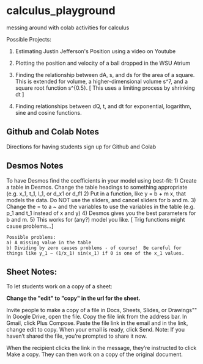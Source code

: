 # calculus_playground
messing around with colab activities for calculus

Possible Projects:

1) Estimating Justin Jefferson's Position using a video on Youtube

2) Plotting the position and velocity of a ball dropped in the WSU Atrium

3) Finding the relationship between dA, s, and ds for the area of a square. This is extended for volume, a higher-dimensional volume s^7, and a square root function s^{0.5}.  [ This uses a limiting process by shrinking dt ]

4) Finding relationships between dQ, t, and dt for exponential, logarithm, sine and cosine functions.


Github and Colab Notes
---------------------------------
Directions for having students sign up for Github and Colab


Desmos Notes
-----------------------------
To have Desmos find the coefficients in your model using best-fit:
    1) Create a table in Desmos.  Change the table headings to something appropriate (e.g. x_1, t_1, l_1, or d_x1 or d_f1
    2) Put in a function, like y = b + m x, that models the data. Do NOT use the sliders, and cancel sliders for b and m.
    3) Change the = to a ~ and the variables to use the variables in the table (e.g. p_1 and t_1 instead of x and y)
    4) Desmos gives you the best parameters for b and m.
    5) This works for (any?) model you like.  [ Trig functions might cause problems...]
    
    Possible problems:
    a) A missing value in the table
    b) Dividing by zero causes problems - of course!  Be careful for things like y_1 ~ (1/x_1) sin(x_1) if 0 is one of the x_1 values.
    



Sheet Notes:
-------------

To let students work on a copy of a sheet:

**Change the "edit" to "copy" in the url for the sheet.**

Invite people to make a copy of a file in Docs, Sheets, Slides, or Drawings""
In Google Drive, open the file.
Copy the file link from the address bar.
In Gmail, click Plus Compose​.
Paste the file link in the email and in the link, change edit to copy.
When your email is ready, click Send.
Note: If you haven’t shared the file, you’re prompted to share it now.

When the recipient clicks the link in the message, they’re instructed to click Make a copy.
They can then work on a copy of the original document.

